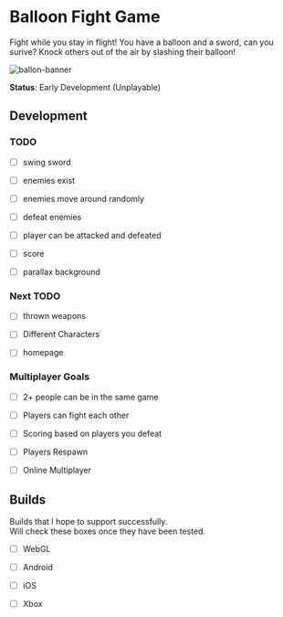 # Balloon Fight Game

Fight while you stay in flight! 
You have a balloon and a sword, can you surive?
Knock others out of the air by slashing their balloon!

![ballon-banner](https://user-images.githubusercontent.com/32124562/55669103-56d13c80-5828-11e9-8275-1668bb288ecc.png)


**Status**: Early Development (Unplayable)


## Development

### TODO

- [ ] swing sword
- [ ] enemies exist
- [ ] enemies move around randomly
- [ ] defeat enemies
- [ ] player can be attacked and defeated
- [ ] score
- [ ] parallax background


### Next TODO

- [ ] thrown weapons
- [ ] Different Characters
- [ ] homepage


### Multiplayer Goals

- [ ] 2+ people can be in the same game
- [ ] Players can fight each other
- [ ] Scoring based on players you defeat
- [ ] Players Respawn
- [ ] Online Multiplayer




## Builds

Builds that I hope to support successfully.  
Will check these boxes once they have been tested.

- [ ] WebGL
- [ ] Android
- [ ] iOS
- [ ] Xbox


